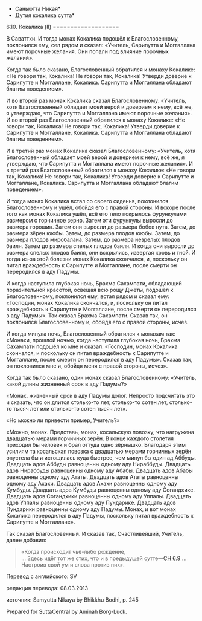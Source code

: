 * Саньютта Никая*
* Дутия кокалика сутта*

6\.10\. Кокалика \(II\)
\=\=\=\=\=\=\=\=\=\=\=\=\=\=\=\=\=\=\=

В Саваттхи\. И тогда монах Кокалика подошёл к Благословенному, поклонился ему, сел рядом и сказал: «Учитель, Сарипутта и Моггаллана имеют порочные желания\. Они попали под влияние порочных желаний»\.

Когда так было сказано, Благословенный обратился к монаху Кокалике: «Не говори так, Кокалика\! Не говори так, Кокалика\! Утверди доверие к Сарипутте и Моггаллане, Кокалика\. Сарипутта и Моггаллана обладают благим поведением»\.

И во второй раз монах Кокалика сказал Благословенному: «Учитель, хотя Благословенный обладает моей верой и доверием к нему, всё же, я утверждаю, что Сарипутта и Моггаллана имеют порочные желания»\. И во второй раз Благословенный обратился к монаху Кокалике: «Не говори так, Кокалика\! Не говори так, Кокалика\! Утверди доверие к Сарипутте и Моггаллане, Кокалика\. Сарипутта и Моггаллана обладают благим поведением»\.

И в третий раз монах Кокалика сказал Благословенному: «Учитель, хотя Благословенный обладает моей верой и доверием к нему, всё же, я утверждаю, что Сарипутта и Моггаллана имеют порочные желания»\. И в третий раз Благословенный обратился к монаху Кокалике: «Не говори так, Кокалика\! Не говори так, Кокалика\! Утверди доверие к Сарипутте и Моггаллане, Кокалика\. Сарипутта и Моггаллана обладают благим поведением»\.

И тогда монах Кокалика встал со своего сиденья, поклонился Благословенному и ушёл, обойдя его с правой стороны\. И вскоре после того как монах Кокалика ушёл, всё его тело покрылось фурункулами размером с горчичное зерно\. Затем эти фурункулы выросли до размера горошин\. Затем они выросли до размера бобов нута\. Затем, до размера зёрен ююбы\. Затем, до размера плодов ююбы\. Затем, до размера плодов миробалана\. Затем, до размера незрелых плодов баиля\. Затем до размера спелых плодов баиля\. И когда они выросли до размера спелых плодов баиля, они вскрылись, извергая кровь и гной\. И тогда из\-за этой болезни монах Кокалика скончался, и, поскольку он питал враждебность к Сарипутте и Моггаллане, после смерти он переродился в аду Падумы\.

И когда наступила глубокая ночь, Брахма Сахампати, обладающий поразительной красотой, освещая всю рощу Джеты, подошёл к Благословенному, поклонился ему, встал рядом и сказал ему: «Господин, монах Кокалика скончался, и, поскольку он питал враждебность к Сарипутте и Моггаллане, после смерти он переродился в аду Падумы»\. Так сказал Брахма Сахампати\. Сказав так, он поклонился Благословенному и, обойдя его с правой стороны, исчез\.

И когда минула ночь, Благословенный обратился к монахам так: «Монахи, прошлой ночью, когда наступила глубокая ночь, Брахма Сахампати подошёл ко мне и сказал: «Господин, монах Кокалика скончался, и поскольку он питал враждебность к Сарипутте и Моггаллане, после смерти он переродился в аду Падумы»\. Сказав так, он поклонился мне и, обойдя меня с правой стороны, исчез»\.

Когда так было сказано, один монах сказал Благословенному: «Учитель, какой длины жизненный срок в аду Падумы?»

«Монах, жизненный срок в аду Падумы долог\. Непросто подсчитать это и сказать, что он длится столько\-то лет, столько\-то сотен лет, столько\-то тысяч лет или столько\-то сотен тысяч лет»\.

«Но можно ли привести пример, Учитель?»

«Можно, монах\. Представь, монах, косальскую повозку, что нагружена двадцатью мерами горчичных зерён\. В конце каждого столетия приходил бы человек и брал оттуда одно зёрнышко\. Благодаря этим усилиям та косальская повозка с двадцатью мерами горчичных зерён опустела бы и истощилась куда быстрее, чем минул бы один ад Аббуды\. Двадцать адов Аббуды равноценны одному аду Нираббуды\. Двадцать адов Нираббуды равноценны одному аду Абабы\. Двадцать адов Абабы равноценны одному аду Ататы\. Двадцать адов Ататы равноценны одному аду Ахахи\. Двадцать адов Ахахи равноценны одному аду Кумбуды\. Двадцать адов Кумбуды равноценны одному аду Согандхике\. Двадцать адов Согандхики равноценны одному аду Уппалы\. Двадцать адов Уппалы равноценны одному аду Пундарике\. Двадцать адов Пундарики равноценны одному аду Падумы\. Монах, и вот монах Кокалика переродился в аду Падумы, поскольку питал враждебность к Сарипутте и Моггаллане»\.

Так сказал Благословенный\. И сказав так, Счастливейший, Учитель, далее добавил:

> «Когда происходит чьё\-либо рождение,  
> … Здесь идёт тот же стих, что и в предыдущей сутте—[СН 6\.9](/sn6\.9/ru/sv) …  
> Настроив свой ум и слова против них»\.

Перевод с английского: SV

редакция перевода: 08\.03\.2013

источник: Samyutta Nikaya by Bhikkhu Bodhi, p\. 245

Prepared for SuttaCentral by Aminah Borg\-Luck\.